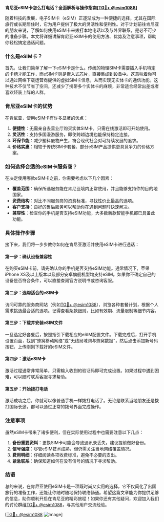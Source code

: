 **肯尼亚eSIM卡怎么打电话？全面解析与操作指南[[TG💪+ @esim1088](https://t.me/s/esim1088)]**

随着科技的发展，电子SIM卡（eSIM）正逐渐成为一种便捷的选择，尤其在国际旅行或长期居住时，它为用户提供了极大的灵活性和便利性。对于计划前往肯尼亚的朋友来说，了解如何使用eSIM卡来拨打本地电话以及与外界联系，是必不可少的准备步骤。本文将详细讲解肯尼亚eSIM卡的使用方法、优势及注意事项，帮助你轻松搞定通话问题。

### 什么是eSIM卡？

首先，让我们简单了解一下eSIM卡是什么。传统的物理SIM卡需要插入手机特定的卡槽才能工作，而eSIM卡则是嵌入式芯片，直接集成到设备中。这意味着你可以通过网络下载运营商提供的虚拟SIM卡信息，从而实现无实体卡的通信功能。这种技术不仅节省了空间，还减少了携带多个实体卡的麻烦，非常适合经常出差或者喜欢轻装上阵的人群。

### 肯尼亚eSIM卡的优势

在肯尼亚，使用eSIM卡有许多显著的优点：

1. **便捷性**：无需亲自去营业厅购买实体SIM卡，只需在线激活即可开始使用。
2. **灵活性**：支持多国漫游服务，即使跨越边境也能保持稳定连接。
3. **环保节能**：减少塑料废物产生，符合现代社会对可持续发展的追求。
4. **价格实惠**：相较于传统SIM卡套餐，部分eSIM产品提供更具竞争力的价格方案。

### 如何选择合适的eSIM卡服务商？

在决定使用哪款eSIM卡之前，你需要考虑以下几个因素：

- **覆盖范围**：确保所选服务能在肯尼亚境内正常使用，并且能够支持你的目的地国家。
- **资费结构**：对比不同服务商的资费标准，寻找性价比最高的选项。
- **客户支持**：良好的售后服务可以帮助你在遇到问题时快速解决。
- **兼容性**：检查你的手机是否支持eSIM功能，大多数新款智能手机都已具备此功能。

### 具体操作步骤

接下来，我们将一步步教你如何在肯尼亚激活并使用eSIM卡进行通话：

#### 第一步：确认设备兼容性
在购买eSIM卡前，请先确认你的手机是否支持eSIM功能。通常情况下，苹果iPhone XS及以上版本以及部分安卓旗舰机型均支持eSIM。如果你不确定自己的设备是否符合条件，可以直接查阅官方说明书或咨询客服。

#### 第二步：选购适合的eSIM卡
访问可靠的服务商网站（例如[TG💪+ @esim1088](https://t.me/s/esim1088)），浏览各种套餐计划，根据个人需求挑选最合适的选项。记得查看条款细则，比如有效期、流量限制等细节内容。

#### 第三步：下载并安装eSIM文件
一旦选定好套餐后，按照指引下载相应的eSIM配置文件。下载完成后，打开手机设置页面，找到“蜂窝移动网络”或“无线局域网与蜂窝数据”，然后点击添加新号码按钮，上传刚刚下载好的eSIM文件。

#### 第四步：激活eSIM卡
激活过程通常非常简单，只需输入收到的验证码即可完成设置。如果过程中遇到困难，可以随时联系客服寻求帮助。

#### 第五步：开始拨打电话
激活成功之后，你就可以像普通手机一样拨打电话了。无论是联系当地朋友还是拨打国际长途，都可以通过正常的拨号界面完成操作。

### 注意事项

虽然eSIM卡带来了诸多便利，但在实际使用过程中也需要注意以下几点：

1. **备份重要资料**：更换SIM卡可能会导致通讯录丢失，建议提前做好备份。
2. **信号强度**：尽管eSIM技术成熟，但仍需关注当地网络覆盖情况。
3. **费用明细**：仔细阅读各项收费标准，避免不必要的支出。
4. **紧急联系**：确保知道如何在没有信号的情况下寻求帮助。

### 结语

总的来说，在肯尼亚使用eSIM卡是一项既时尚又实用的选择。它不仅简化了出国旅行的准备工作，还能让你随时随地保持联络畅通。希望这篇文章能为你提供足够的信息，助你顺利开启在肯尼亚的精彩旅程！如果你还有其他疑问，欢迎加入我们的讨论群组[TG💪+ @esim1088](https://t.me/s/esim1088)，与其他用户交流经验。

[[TG💪+ @esim1088](https://t.me/s/esim1088) ![Image](https://i.postimg.cc/4NQfJmqS/Snipaste-2025-05-13-00-14-12.png)]